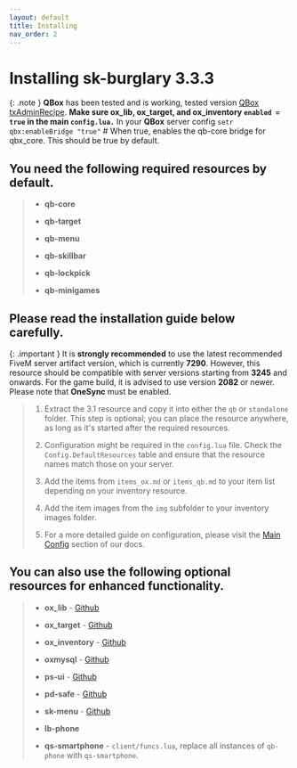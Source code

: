 ```yaml
---
layout: default
title: Installing
nav_order: 2
---
```


# Installing sk-burglary 3.3.3

{: .note }
**QBox** has been tested and is working, tested version [QBox txAdminRecipe](https://github.com/Qbox-project/txAdminRecipe/blob/main/qbox.yaml).
**Make sure ox_lib, ox_target, and ox_inventory `enabled = true` in the main `config.lua.`**
In your **QBox** server config `setr qbx:enableBridge "true"` # When true, enables the qb-core bridge for qbx_core. This should be true by default.

## You need the following required resources by default.

> - **qb-core**
> 
> - **qb-target**
>
> - **qb-menu**
>
> - **qb-skillbar**
>
> - **qb-lockpick**
>
> - **qb-minigames**

## Please read the installation guide below carefully.

{: .important }
It is **strongly recommended** to use the latest recommended FiveM server artifact version, which is currently **7290**. However, this resource should be compatible with server versions starting from **3245** and onwards. For the game build, it is advised to use version **2082** or newer. Please note that **OneSync** must be enabled.

> 1. Extract the 3.1 resource and copy it into either the `qb` or `standalone` folder. This step is optional; you can place the resource anywhere, as long as it's started after the required resources.
>
> 2. Configuration might be required in the `config.lua` file. Check the `Config.DefaultResources` table and ensure that the resource names match those on your server.
>
> 3. Add the items from `items_ox.md` or `items_qb.md` to your item list depending on your inventory resource.
>
> 4. Add the item images from the `img` subfolder to your inventory images folder.
>
> 5. For a more detailed guide on configuration, please visit the [Main Config](https://mknzz.github.io/burglary-docs/config.html#configuring-sk-burglary-31) section of our docs.

## You can also use the following optional resources for enhanced functionality.

> - **ox_lib** - [Github](https://github.com/overextended/ox_lib)
>
> - **ox_target** - [Github](https://github.com/overextended/ox_target)
>
> - **ox_inventory** - [Github](https://github.com/overextended/ox_inventory)
>
> - **oxmysql** - [Github](https://github.com/overextended/oxmysql)
>
> - **ps-ui** - [Github](https://github.com/Project-Sloth/ps-ui)
>
> - **pd-safe** - [Github](https://github.com/VHall1/pd-safe)
>
> - **sk-menu** - [Github](https://github.com/mknzz/sk-menu)
>
> - **lb-phone**
>
> - **qs-smartphone** - `client/funcs.lua`, replace all instances of `qb-phone` with `qs-smartphone`.